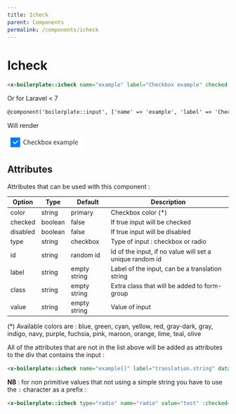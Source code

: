```yaml
---
title: Icheck
parent: Components
permalink: /components/icheck
---
```


# Icheck

```html
<x-boilerplate::icheck name="example" label="Checkbox example" checked />
```

Or for Laravel < 7

```html
@component('boilerplate::input', ['name' => 'example', 'label' => 'Checkbox example', 'checked' => true]) @endcomponent
```

Will render

![Icheck](../assets/img/components/icheck.png)

## Attributes

Attributes that can be used with this component :

| Option | Type | Default | Description |
| --- | --- | --- | --- |
| color | string | primary | Checkbox color (*) |
| checked | boolean | false | If true input will be checked |
| disabled | boolean | false | If true input will be disabled |
| type | string | checkbox | Type of input : checkbox or radio |
| id | string | random id | Id of the input, if no value will set a unique random id |
| label | string | empty string | Label of the input, can be a translation string |
| class | string | empty string | Extra class that will be added to form-group |
| value | string | empty string | Value of input |

(\*) Available colors are : blue, green, cyan, yellow, red, gray-dark, gray, indigo, navy, purple, fuchsia, pink, maroon, orange, lime, teal, olive

All of the attributes that are not in the list above will be added as attributes to the div that contains the input :

```html
<x-boilerplate::icheck name="example[]" label="translation.string" data-toggle="tooltip" data-title="Tooltip content" />
```

**NB** : for non primitive values that not using a simple string you have to use the `:` character as a prefix :

```html
<x-boilerplate::icheck type="radio" name="radio" value="test" :checked="$value === 'test'" />
```